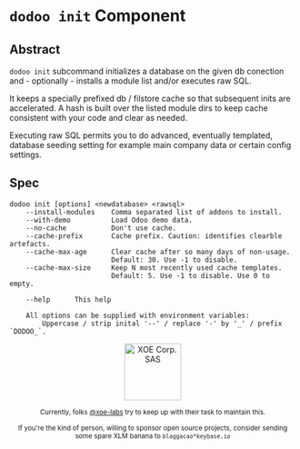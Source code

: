 # `dodoo init` Component

## Abstract

`dodoo init` subcommand initializes a database on the given db conection and -
optionally - installs a module list and/or executes raw SQL.

It keeps a specially prefixed  db / filstore cache so that subsequent inits are
accelerated. A hash is built over the listed module dirs to keep cache
consistent with your code and clear as needed.

Executing raw SQL permits you to do advanced, eventually templated, database
seeding setting for example main company data or certain config settings.


## Spec

```
dodoo init [options] <newdatabase> <rawsql>
    --install-modules    Comma separated list of addons to install.
    --with-demo          Load Odoo demo data.
    --no-cache           Don't use cache.
    --cache-prefix       Cache prefix. Caution: identifies clearble artefacts.
    --cache-max-age      Clear cache after so many days of non-usage.
                         Default: 30. Use -1 to disable.
    --cache-max-size     Keep N most recently used cache templates.
                         Default: 5. Use -1 to disable. Use 0 to empty.

    --help      This help

    All options can be supplied with environment variables:
        Uppercase / strip inital '--' / replace '-' by '_' / prefix `DODOO_`.
```


<div align="center">
    <div>
        <a href="https://xoe.solutions">
            <img width="100" src="https://erp.xoe.solutions/logo.png" alt="XOE Corp. SAS">
        </a>
    </div>
    <p>
    <sub>Currently, folks <a href="https://github.com/xoe-labs/">@xoe-labs</a> try to keep up with their task to maintain this.</sub>
    </p>
    <p>
    <sub>If you're the kind of person, willing to sponsor open source projects, consider sending some spare XLM banana to <code>blaggacao*keybase.io</code></sub>
    </p>
</div>
